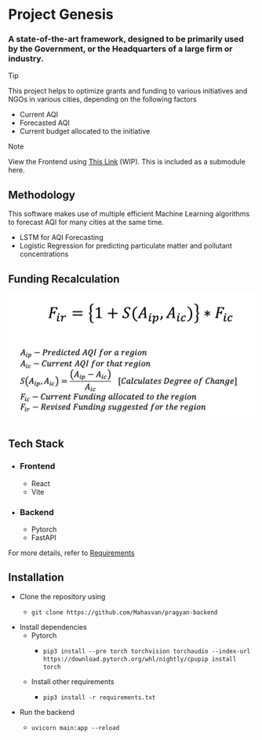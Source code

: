 # Project Genesis

### A state-of-the-art framework, designed to be primarily used by the Government, or the Headquarters of a large firm or industry.

> [!TIP]
> This project helps to optimize grants and funding to various initiatives and NGOs in various cities, depending on the following factors
> - Current AQI
> - Forecasted AQI
> - Current budget allocated to the initiative

> [!NOTE]  
> View the Frontend using [This Link]() (WIP). This is included as a submodule here.

## Methodology
This software makes use of multiple efficient Machine Learning algorithms to forecast AQI for many cities at the same time.
- LSTM for AQI Forecasting
- Logistic Regression for predicting particulate matter and pollutant concentrations

## Funding Recalculation

![Equation](images/img.png)

## Tech Stack
- ### Frontend
    - React
    - Vite
- ### Backend
    - Pytorch
    - FastAPI

For more details, refer to [Requirements](requirements.txt)

## Installation
- Clone the repository using
  - ```shell
    git clone https://github.com/Mahasvan/pragyan-backend
    ```
- Install dependencies
  - Pytorch
    - ```shell
      pip3 install --pre torch torchvision torchaudio --index-url https://download.pytorch.org/whl/nightly/cpupip install torch
      ```
  - Install other requirements
    - ```shell
      pip3 install -r requirements.txt
      ```
- Run the backend
  - ```shell
    uvicorn main:app --reload
    ```

